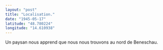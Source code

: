 ```yaml
---
layout: "post"
title: "Localisation."
date: "1945-05-17"
latitude: "48.780224"
longitude: "14.610938"
---
```


Un paysan nous apprend que nous nous trouvons au nord de Beneschau.


<div class="histoire"></div>

<div class="commentaire"></div>